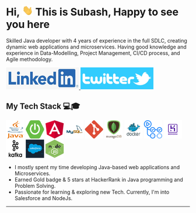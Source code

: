 <h1>Hi, <img src="https://raw.githubusercontent.com/ABSphreak/ABSphreak/master/gifs/Hi.gif" width="30px"> This is Subash, Happy to see you here</h1>
 
<p>
  Skilled Java developer with 4 years of experience in the full SDLC, creating dynamic web applications and microservices. Having good knowledge and experience in Data-Modelling, Project Management, CI/CD process, and Agile methodology.
</p> 
<p align="left">
    <a href="https://www.linkedin.com/in/subashchandar-s-53b50011b"> <img src="https://github.com/subishsubash/readme-images/blob/master/social%20network%20logos/LinkedIn-1.jpg?raw=true" width=200" height="60"> </a>
    <a href="https://twitter.com/subash12396"> <img src="https://github.com/subishsubash/readme-images/blob/master/social%20network%20logos/twitter-1.jpg?raw=true" width=200" height="60"> </a>
</P>

<h2>My Tech Stack 💻🎓 </h2>

<p align="left">
  <img src="https://github.com/subishsubash/readme-images/blob/master/stack%20logos/java-1.png?raw=true" width="50" height="50" title="Java">
  <img src="https://github.com/subishsubash/readme-images/blob/master/stack%20logos/spring-boot.png?raw=true" width="50" height="50" title="Spring-boot">
  <img src="https://github.com/subishsubash/readme-images/blob/master/stack%20logos/angular-2.jpg?raw=true" width="50" height="50" title="Angular">
  <img src="https://github.com/subishsubash/readme-images/blob/master/stack%20logos/mysql.png?raw=true" width="50" height="50" title="mysql">
  <img src="https://github.com/subishsubash/readme-images/blob/master/stack%20logos/git.png?raw=true" width="50" height="50" title="git">    
  <img src="https://github.com/subishsubash/readme-images/blob/master/stack%20logos/mongodb-1.png?raw=true" width="50" height="50" title="git">
  <img src="https://github.com/subishsubash/readme-images/blob/master/stack%20logos/docker.png?raw=true" width="50" height="50" title="Docker">
  <img src="https://github.com/subishsubash/readme-images/blob/master/stack%20logos/github_action.png?raw=true" width="50" height="50" title="Github-action">
  <img src="https://github.com/subishsubash/readme-images/blob/master/stack%20logos/heroku.png?raw=true" width="50" height="50" title="Heroku">
  <img src="https://github.com/subishsubash/readme-images/blob/master/stack%20logos/kafka-2.jpg?raw=true" width="50" height="50" title="Kafka">
  <img src="https://github.com/subishsubash/readme-images/blob/master/stack%20logos/salesforce.png?raw=true" width="50" height="50" title="Salesforce">
  <img src="https://github.com/subishsubash/readme-images/blob/master/stack%20logos/nodejs.png?raw=true" width="50" height="50" title="Nodejs">
</p>

* I mostly spent my time developing Java-based web applications and Microservices.
* Earned Gold badge & 5 stars at HackerRank in Java programming and Problem Solving.
* Passionate for learning & exploring new Tech. Currently, I'm into Salesforce and NodeJs.

---



